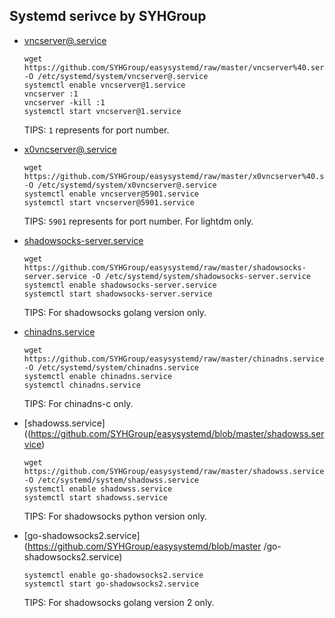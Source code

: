 ## Systemd serivce by SYHGroup  

 * [vncserver@.service](https://github.com/SYHGroup/easysystemd/blob/master/vncserver%40.service)  
   ```
   wget https://github.com/SYHGroup/easysystemd/raw/master/vncserver%40.service -O /etc/systemd/system/vncserver@.service  
   systemctl enable vncserver@1.service  
   vncserver :1  
   vncserver -kill :1  
   systemctl start vncserver@1.service  
   ```
   TIPS: `1` represents for port number.  

 * [x0vncserver@.service](https://github.com/SYHGroup/easysystemd/blob/master/x0vncserver%40.service)  
   ```
   wget https://github.com/SYHGroup/easysystemd/raw/master/x0vncserver%40.service -O /etc/systemd/system/x0vncserver@.service  
   systemctl enable vncserver@5901.service  
   systemctl start vncserver@5901.service  
   ```
   TIPS: `5901` represents for port number. For lightdm only.  

 * [shadowsocks-server.service](https://github.com/SYHGroup/easysystemd/blob/master/shadowsocks-server.service)  
   ```
   wget https://github.com/SYHGroup/easysystemd/raw/master/shadowsocks-server.service -O /etc/systemd/system/shadowsocks-server.service  
   systemctl enable shadowsocks-server.service  
   systemctl start shadowsocks-server.service  
   ```
   TIPS: For shadowsocks golang version only.  

 * [chinadns.service](https://github.com/SYHGroup/easysystemd/blob/master/chinadns.service)  
   ```
   wget https://github.com/SYHGroup/easysystemd/raw/master/chinadns.service -O /etc/systemd/system/chinadns.service  
   systemctl enable chinadns.service  
   systemctl chinadns.service  
   ```
   TIPS: For chinadns-c only.  

 * [shadowss.service]((https://github.com/SYHGroup/easysystemd/blob/master/shadowss.service)
   ```
   wget https://github.com/SYHGroup/easysystemd/raw/master/shadowss.service -O /etc/systemd/system/shadowss.service  
   systemctl enable shadowss.service  
   systemctl start shadowss.service  
   ```
   TIPS: For shadowsocks python version only.  

* [go-shadowsocks2.service](https://github.com/SYHGroup/easysystemd/blob/master
/go-shadowsocks2.service)
   ```                                                                                wget https://github.com/SYHGroup/easysystemd/raw/master/shadowsocks-server.service -O /etc/systemd/system/go-shadowsocks2.service  
   systemctl enable go-shadowsocks2.service  
   systemctl start go-shadowsocks2.service  
   ```
   TIPS: For shadowsocks golang version 2 only.  
